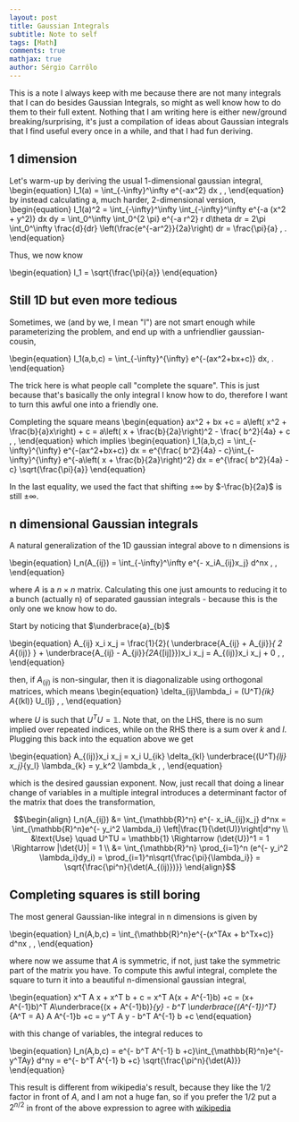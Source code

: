 ```yaml
---
layout: post
title: Gaussian Integrals
subtitle: Note to self
tags: [Math]
comments: true
mathjax: true
author: Sérgio Carrôlo
---
```


This is a note I always keep with me because there are not many integrals that I can do besides Gaussian Integrals, so might as well know how to do them to their full extent. Nothing that I am writing here is either new/ground breaking/surprising, it's just a compilation of ideas about Gaussian integrals that I find useful every once in a while, and that I had fun deriving.

## 1 dimension

Let's warm-up by deriving the usual 1-dimensional gaussian integral, 
\begin{equation}
  I_1(a) = \int_{-\infty}^\infty  e^{-ax^2} dx \, , 
\end{equation}
by instead calculating a, much harder, 2-dimensional version, 
\begin{equation}
  I_1(a)^2 = \int_{-\infty}^\infty \int_{-\infty}^\infty e^{-a (x^2 + y^2)} dx dy = \int_0^\infty \int_0^{2 \pi} e^{-a r^2} r d\theta dr = 2\pi \int_0^\infty \frac{d}{dr} \left(\frac{e^{-ar^2}}{2a}\right) dr = \frac{\pi}{a} \, .
\end{equation}

Thus, we now know

\begin{equation}
	I_1 = \sqrt{\frac{\pi}{a}}
\end{equation}

## Still 1D but even more tedious

Sometimes, we (and by we, I mean "I") are not smart enough while parameterizing the problem, and end up with a unfriendlier gaussian-cousin,

\begin{equation}
	I_1(a,b,c) = \int_{-\infty}^{\infty} e^{-(ax^2+bx+c)}  dx\, .
\end{equation}

The trick here is what people call "complete the square". This is just because that's basically the only integral I know how to do, therefore I want to turn this awful one into a friendly one.

Completing the square means
\begin{equation}
	ax^2 + bx +c = a\left( x^2 + \frac{b}{a}x\right) + c = a\left( x + \frac{b}{2a}\right)^2 - \frac{ b^2}{4a} + c \, ,
\end{equation}
which implies
\begin{equation}
	I_1(a,b,c) = \int_{-\infty}^{\infty} e^{-(ax^2+bx+c)} dx = e^{\frac{ b^2}{4a} - c}\int_{-\infty}^{\infty} e^{-a\left( x + \frac{b}{2a}\right)^2} dx = e^{\frac{ b^2}{4a} - c} \sqrt{\frac{\pi}{a}}
\end{equation}

In the last equality, we used the fact that shifting $\pm \infty$ by $-\frac{b}{2a}$ is still $\pm \infty$.


## n dimensional Gaussian integrals


A natural generalization of the 1D gaussian integral above to n dimensions is 

\begin{equation}
	I_n(A_{ij}) = \int_{-\infty}^\infty e^{- x_iA_{ij}x_j} d^nx \, , 
\end{equation}

where $A$ is a $n\times n$ matrix. Calculating this one just amounts to reducing it to a bunch (actually n) of separated gaussian integrals - because this is the only one we know how to do. 

Start by noticing that
$\underbrace{a}_{b}$


\begin{equation}
	A_{ij} x_i x_j = \frac{1}{2}( \underbrace{A_{ij} + A_{ji}}_{ 2 A_{(ij)} } + \underbrace{A_{ij} - A_{ji}}_{2A_{[ij]}})x_i x_j = A_{(ij)}x_i x_j + 0 \, ,
\end{equation}

then, if $A_(ij)$ is non-singular, then it is diagonalizable using orthogonal matrices, which means 
\begin{equation}
	\delta_{ij}\lambda_i = (U^T)_{ik} A_{(kl)} U_{lj} \, ,
\end{equation}

where $U$ is such that $U^T U = \mathbb{1}$. Note that, on the LHS, there is no sum implied over repeated indices, while on the RHS there is a sum over $k$ and $l$. Plugging this back into the equation above we get

\begin{equation}
	A_{(ij)}x_i x_j = x_i U_{ik} \delta_{kl} \underbrace{(U^T)_{lj} x_j}_{y_l} \lambda_{k} = y_k^2 \lambda_k \, ,
\end{equation}

which is the desired gaussian exponent. Now, just recall that doing a linear change of variables in a multiple integral introduces a determinant factor of the matrix that does the transformation,

$$\begin{align}
	I_n(A_{ij}) &= \int_{\mathbb{R}^n} e^{- x_iA_{ij}x_j} d^nx = \int_{\mathbb{R}^n}e^{- y_i^2 \lambda_i} \left|\frac{1}{\det(U)}\right|d^ny \\
	&\text{Use} \quad U^TU = \mathbb{1} \Rightarrow (\det{U})^1 = 1 \Rightarrow |\det{U}| = 1 \\
	&= \int_{\mathbb{R}^n} \prod_{i=1}^n (e^{- y_i^2 \lambda_i}dy_i) = \prod_{i=1}^n\sqrt{\frac{\pi}{\lambda_i}} = \sqrt{\frac{\pi^n}{\det(A_{(ij)})}}
\end{align}$$


## Completing squares is still boring

The most general Gaussian-like integral in n dimensions is given by

\begin{equation}
	I_n(A,b,c)	= \int_{\mathbb{R}^n}e^{-(x^TAx + b^Tx+c)} d^nx \, ,
\end{equation}

where now we assume that $A$ is symmetric, if not, just take the symmetric part of the matrix you have.
To compute this awful integral, complete the square to turn it into a beautiful n-dimensional gaussian integral, 

\begin{equation}
	x^T A x +  x^T b + c = x^T A(x + A^{-1}b) +c = (x+ A^{-1}b)^T A\underbrace{(x + A^{-1}b)}_{y} - b^T \underbrace{(A^{-1})^T}_{A^T = A} A A^{-1}b +c = y^T A y - b^T A^{-1} b +c
\end{equation}

with this change of variables, the integral reduces to

\begin{equation}
	I_n(A,b,c) = e^{- b^T A^{-1} b +c}\int_{\mathbb{R}^n}e^{-y^TAy} d^ny = e^{- b^T A^{-1} b +c} \sqrt{\frac{\pi^n}{\det(A)}}
\end{equation}


This result is different from wikipedia's result, because they like the $1/2$ factor in front of $A$, and I am not a huge fan, so if you prefer the $1/2$ put a $2^{n/2}$ in front of the above expression to agree with [wikipedia](https://en.wikipedia.org/wiki/Gaussian_integral)





